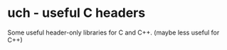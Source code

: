 # uch - useful C headers

Some useful header-only libraries for C and C++. (maybe less useful for C++)